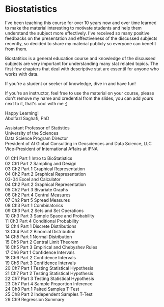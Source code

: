 # Biostatistics

I've been teaching this course for over 10 years now and over time learned to make the material interesting to motivate students and help them understand the subject more effectively. I've received so many positive feedbacks on the presentation and effectiveness of the discussed subjects recently, so decided to share my material publicly so everyone can benefit from them.

Biostatitics is a general education course and knowledge of the discussed subjects are very important for understanding many stat related topics. The first few chapters that deal with descriptive stat are essentil for anyone who works with data. 

If you're a student or seeker of knowledge, dive in and have fun!

If you're an instructor, feel free to use the material on your course, please don't remove my name and credential from the slides, you can add yours next to it, that's cool with me ;)

Happy Learning!  
Abolfazl Saghafi, PhD

Assistant Professor of Statistics  
University of the Sciences  
Data Science Program Director  
President of AI Global Consulting in Geosciences and Data Science, LLC  
Vice-President of International Affairs at IFNA  

01 Ch1 Part 1 Intro to BioStatistics  
02 Ch1 Part 2 Sampling and Design  
03 Ch2 Part 1 Graphical Representation  
04 Ch2 Part 2 Graphical Representation  
03-04 Excel and Calculator  
04 Ch2 Part 2 Graphical Representation  
05 Ch2 Part 3 Bivariate Graphs  
06 Ch2 Part 4 Central Measures  
07 Ch2 Part 5 Spread Measures  
08 Ch3 Part 1 Combinatorics  
09 Ch3 Part 2 Sets and Set Operations  
10 Ch3 Part 3 Sample Space and Probability  
11 Ch3 Part 4 Conditional Probability  
12 Ch4 Part 1 Discrete Distributions  
13 Ch4 Part 2 Binomial Distribution  
14 Ch5 Part 1 Normal Distribution  
15 Ch5 Part 2 Central Limit Theorem  
16 Ch5 Part 3 Empirical and Chebyshev Rules  
17 Ch6 Part 1 Confidence Intervals  
18 Ch6 Part 2 Confidence Intervals  
19 Ch6 Part 3 Confidence Intervals  
20 Ch7 Part 1 Testing Statistical Hypothesis  
21 Ch7 Part 2 Testing Statistical Hypothesis  
22 Ch7 Part 3 Testing Statistical Hypothesis  
23 Ch7 Part 4 Sample Proportion Inference  
24 Ch8 Part 1 Paired Samples T-Test  
25 Ch8 Part 2 Independent Samples T-Test  
26 Ch9 Regression Summary  
